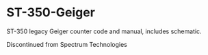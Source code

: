 # ST-350-Geiger
ST-350 legacy Geiger counter code and manual, includes schematic. 

Discontinued from Spectrum Technologies
